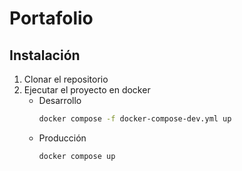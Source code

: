 # Portafolio

## Instalación
1. Clonar el repositorio
2. Ejecutar el proyecto en docker
    - Desarrollo
        ```bash
        docker compose -f docker-compose-dev.yml up
        ```
    - Producción
        ```bash
        docker compose up
        ```



